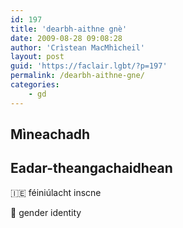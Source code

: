 ```yaml
---
id: 197
title: 'dearbh-aithne gnè'
date: 2009-08-28 09:08:28
author: 'Crìstean MacMhìcheil'
layout: post
guid: 'https://faclair.lgbt/?p=197'
permalink: /dearbh-aithne-gne/
categories:
    - gd
---
```


## Mìneachadh

## Eadar-theangachaidhean

&#x1f1ee;&#x1f1ea; féiniúlacht inscne

&#x1f3f4;&#xe0067;&#xe0062;&#xe0065;&#xe006e;&#xe0067;&#xe007f; gender identity
